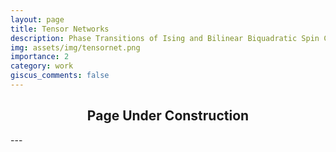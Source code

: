 ```yaml
---
layout: page
title: Tensor Networks
description: Phase Transitions of Ising and Bilinear Biquadratic Spin Chains
img: assets/img/tensornet.png
importance: 2
category: work
giscus_comments: false
---
```


<div align="center">
  <h2>Page Under Construction</h2>
</div>
---
